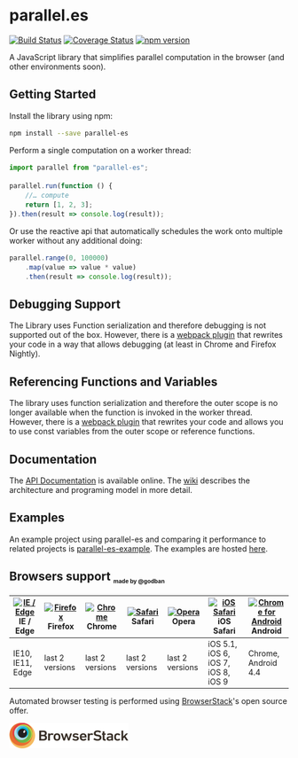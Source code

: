 # parallel.es
[![Build Status](https://travis-ci.org/DatenMetzgerX/parallel.es.svg?branch=master)](https://travis-ci.org/DatenMetzgerX/parallel.es)
[![Coverage Status](https://coveralls.io/repos/github/DatenMetzgerX/parallel.es/badge.svg?branch=master)](https://coveralls.io/github/DatenMetzgerX/parallel.es?branch=master)
[![npm version](https://badge.fury.io/js/parallel-es.svg)](https://badge.fury.io/js/parallel-es)

A JavaScript library that simplifies parallel computation in the browser (and other environments soon).  

## Getting Started
Install the library using npm:

```sh
npm install --save parallel-es
```

Perform a single computation on a worker thread:

```js
import parallel from "parallel-es";

parallel.run(function () {
	//… compute
	return [1, 2, 3];
}).then(result => console.log(result));
```

Or use the reactive api that automatically schedules the work onto multiple worker without any additional doing:

```js
parallel.range(0, 100000)
	.map(value => value * value)
	.then(result => console.log(result));
```

## Debugging Support
The Library uses Function serialization and therefore debugging is not supported out of the box. However, there is a [webpack plugin](https://github.com/DatenMetzgerX/parallel-es-webpack-plugin) that rewrites your code in a way that allows debugging (at least in Chrome and Firefox Nightly). 

## Referencing Functions and Variables
The library uses function serialization and therefore the outer scope is no longer available when the function is invoked in the  worker thread. However, there is a [webpack plugin](https://github.com/DatenMetzgerX/parallel-es-webpack-plugin) that rewrites your code and allows you to use const variables from the outer scope or reference functions.

## Documentation
The [API Documentation](https://datenmetzgerx.github.io/parallel.es/artifacts/docs/interfaces/parallel.iparallel.html) is available online. The [wiki](../../wiki) describes the architecture and programing model in more detail.

## Examples
An example project using parallel-es and comparing it performance to related projects is [parallel-es-example](https://github.com/DatenMetzgerX/parallel-es-example). The examples are hosted  [here](https://datenmetzgerx.github.io/parallel-es-example/).

## Browsers support <sub><sup><sub><sub>made by @godban</sub></sub></sup></sub>

| [<img src="https://raw.githubusercontent.com/godban/browsers-support-badges/master/src/images/edge.png" alt="IE / Edge" width="16px" height="16px" />](http://godban.github.io/browsers-support-badges/)</br>IE / Edge | [<img src="https://raw.githubusercontent.com/godban/browsers-support-badges/master/src/images/firefox.png" alt="Firefox" width="16px" height="16px" />](http://godban.github.io/browsers-support-badges/)</br>Firefox | [<img src="https://raw.githubusercontent.com/godban/browsers-support-badges/master/src/images/chrome.png" alt="Chrome" width="16px" height="16px" />](http://godban.github.io/browsers-support-badges/)</br>Chrome | [<img src="https://raw.githubusercontent.com/godban/browsers-support-badges/master/src/images/safari.png" alt="Safari" width="16px" height="16px" />](http://godban.github.io/browsers-support-badges/)</br>Safari | [<img src="https://raw.githubusercontent.com/godban/browsers-support-badges/master/src/images/opera.png" alt="Opera" width="16px" height="16px" />](http://godban.github.io/browsers-support-badges/)</br>Opera | [<img src="https://raw.githubusercontent.com/godban/browsers-support-badges/master/src/images/safari-ios.png" alt="iOS Safari" width="16px" height="16px" />](http://godban.github.io/browsers-support-badges/)</br>iOS Safari | [<img src="https://raw.githubusercontent.com/godban/browsers-support-badges/master/src/images/chrome-android.png" alt="Chrome for Android" width="16px" height="16px" />](http://godban.github.io/browsers-support-badges/)</br>Android |
| --------- | --------- | --------- | --------- | --------- | --------- | --------- |
| IE10, IE11, Edge| last 2 versions| last 2 versions| last 2 versions| last 2 versions| iOS 5.1, iOS 6, iOS 7, iOS 8, iOS 9| Chrome, Android 4.4

Automated browser testing is performed using [BrowserStack](https://www.browserstack.com)'s open source offer.

[![BrowserStack](./browser-stack.png?raw=true)](https://www.browserstack.com)
